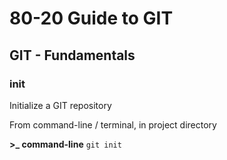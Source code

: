 # 80-20 Guide to GIT

## GIT - Fundamentals

### init

Initialize a GIT repository

From command-line / terminal, in project directory

**>_ command-line**
`git init`
